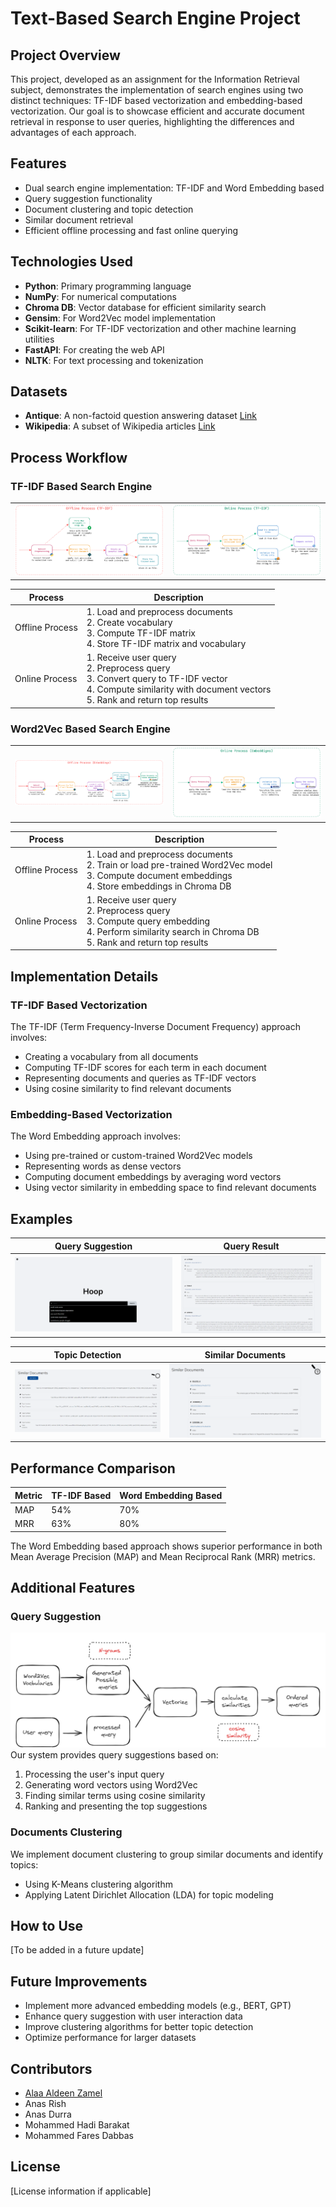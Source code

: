 # Text-Based Search Engine Project

## Project Overview

This project, developed as an assignment for the Information Retrieval subject, demonstrates the implementation of search engines using two distinct techniques: TF-IDF based vectorization and embedding-based vectorization. Our goal is to showcase efficient and accurate document retrieval in response to user queries, highlighting the differences and advantages of each approach.

## Features

- Dual search engine implementation: TF-IDF and Word Embedding based
- Query suggestion functionality
- Document clustering and topic detection
- Similar document retrieval
- Efficient offline processing and fast online querying

## Technologies Used

- **Python**: Primary programming language
- **NumPy**: For numerical computations
- **Chroma DB**: Vector database for efficient similarity search
- **Gensim**: For Word2Vec model implementation
- **Scikit-learn**: For TF-IDF vectorization and other machine learning utilities
- **FastAPI**: For creating the web API
- **NLTK**: For text processing and tokenization

## Datasets

- **Antique**: A non-factoid question answering dataset [Link](https://ir-datasets.com/antique.html#antique/train)
- **Wikipedia**: A subset of Wikipedia articles [Link](https://ir-datasets.com/wikir.html#wikir/en1k/training)

## Process Workflow

### TF-IDF Based Search Engine

<table><tr>
<td><img src="tf_of.png" /></td>
<td><img src="tf_on.png" /></td>
</tr></table>

| Process | Description |
|---------|-------------|
| Offline Process | 1. Load and preprocess documents<br>2. Create vocabulary<br>3. Compute TF-IDF matrix<br>4. Store TF-IDF matrix and vocabulary |
| Online Process | 1. Receive user query<br>2. Preprocess query<br>3. Convert query to TF-IDF vector<br>4. Compute similarity with document vectors<br>5. Rank and return top results |

### Word2Vec Based Search Engine

<table><tr>
<td><img src="emb_of.png" /></td>
<td><img src="emb_on.png" /></td>
</tr></table>

| Process | Description |
|---------|-------------|
| Offline Process | 1. Load and preprocess documents<br>2. Train or load pre-trained Word2Vec model<br>3. Compute document embeddings<br>4. Store embeddings in Chroma DB |
| Online Process | 1. Receive user query<br>2. Preprocess query<br>3. Compute query embedding<br>4. Perform similarity search in Chroma DB<br>5. Rank and return top results |


## Implementation Details

### TF-IDF Based Vectorization

The TF-IDF (Term Frequency-Inverse Document Frequency) approach involves:
- Creating a vocabulary from all documents
- Computing TF-IDF scores for each term in each document
- Representing documents and queries as TF-IDF vectors
- Using cosine similarity to find relevant documents

### Embedding-Based Vectorization

The Word Embedding approach involves:
- Using pre-trained or custom-trained Word2Vec models
- Representing words as dense vectors
- Computing document embeddings by averaging word vectors
- Using vector similarity in embedding space to find relevant documents

## Examples

| Query Suggestion | Query Result |
|------------------|--------------|
| ![Query Suggestion](query_suggestion.png) | ![Query Result](query_result.png) |

| Topic Detection | Similar Documents |
|-----------------|-------------------|
| ![Topic Detection](topic_detection.png) | ![Similar Documents](similar_documents.png) |

## Performance Comparison

| Metric | TF-IDF Based | Word Embedding Based |
|--------|--------------|----------------------|
| MAP    | 54%          | 70%                  |
| MRR    | 63%          | 80%                  |

The Word Embedding based approach shows superior performance in both Mean Average Precision (MAP) and Mean Reciprocal Rank (MRR) metrics.

## Additional Features

### Query Suggestion
![N-Grams](n_grams.png)
Our system provides query suggestions based on:
1. Processing the user's input query
2. Generating word vectors using Word2Vec
3. Finding similar terms using cosine similarity
4. Ranking and presenting the top suggestions

### Documents Clustering

We implement document clustering to group similar documents and identify topics:
- Using K-Means clustering algorithm
- Applying Latent Dirichlet Allocation (LDA) for topic modeling

## How to Use

[To be added in a future update]

## Future Improvements

- Implement more advanced embedding models (e.g., BERT, GPT)
- Enhance query suggestion with user interaction data
- Improve clustering algorithms for better topic detection
- Optimize performance for larger datasets

## Contributors

- [Alaa Aldeen Zamel](https://github.com/alaazamelDev)
- Anas Rish
- Anas Durra
- Mohammed Hadi Barakat
- Mohammed Fares Dabbas

## License

[License information if applicable]
